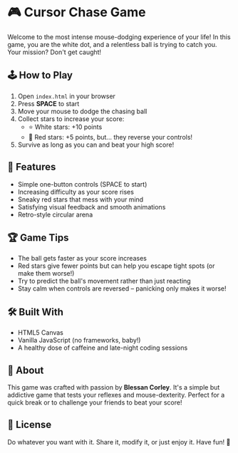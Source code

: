 # 🎮 Cursor Chase Game

Welcome to the most intense mouse-dodging experience of your life! In this game, you are the white dot, and a relentless ball is trying to catch you. Your mission? Don't get caught!

## 🕹️ How to Play

1. Open `index.html` in your browser
2. Press **SPACE** to start
3. Move your mouse to dodge the chasing ball
4. Collect stars to increase your score:
   - ⭐ White stars: +10 points
   - 🔴 Red stars: +5 points, but... they reverse your controls!
5. Survive as long as you can and beat your high score!

## 🌟 Features

- Simple one-button controls (SPACE to start)
- Increasing difficulty as your score rises
- Sneaky red stars that mess with your mind
- Satisfying visual feedback and smooth animations
- Retro-style circular arena

## 🏆 Game Tips

- The ball gets faster as your score increases
- Red stars give fewer points but can help you escape tight spots (or make them worse!)
- Try to predict the ball's movement rather than just reacting
- Stay calm when controls are reversed – panicking only makes it worse!

## 🛠️ Built With

- HTML5 Canvas
- Vanilla JavaScript (no frameworks, baby!)
- A healthy dose of caffeine and late-night coding sessions

## 🧠 About

This game was crafted with passion by **Blessan Corley**. It's a simple but addictive game that tests your reflexes and mouse-dexterity. Perfect for a quick break or to challenge your friends to beat your score!

## 📜 License

Do whatever you want with it. Share it, modify it, or just enjoy it. Have fun! 🎉